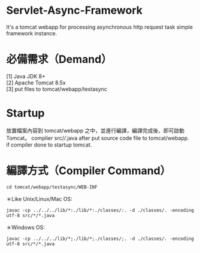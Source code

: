 # Servlet-Async-Framework
It's a tomcat webapp for processing asynchronous http request task simple framework instance.

# 必備需求（Demand）
[1] Java JDK 8+<br/>
[2] Apache Tomcat 8.5x<br/>
[3] put files to tomcat/webapp/testasync

# Startup
放置檔案內容到 tomcat/webapp 之中，並進行編譯，編譯完成後，即可啟動 Tomcat。
complier src/*/*.java after put source code file to tomcat/webapp.<br/>
if compiler done to startup tomcat.

# 編譯方式（Compiler Command）
<pre><code>cd tomcat/webapp/testasync/WEB-INF</code></pre>

＊Like Unix/Linux/Mac OS:<br/>
<pre><code>javac -cp ../../../lib/*:./lib/*:./classes/:. -d ./classes/. -encoding utf-8 src/*/*.java</code></pre>


＊Windows OS:<br/>
<pre><code>javac -cp ../../../lib/*;./lib/*;./classes/;. -d ./classes/. -encoding utf-8 src/*/*.java</code></pre>
